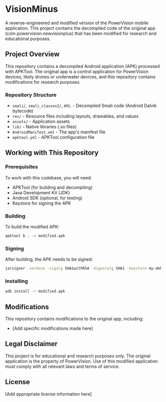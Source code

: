 # VisionMinus

A reverse-engineered and modified version of the PowerVision mobile application. This project contains the decompiled code of the original app (com.powervision.newvisionplus) that has been modified for research and educational purposes.

## Project Overview

This repository contains a decompiled Android application (APK) processed with APKTool. The original app is a control application for PowerVision devices, likely drones or underwater devices, and this repository contains modifications for research purposes.

### Repository Structure

- `smali/`, `smali_classes2/`, etc. - Decompiled Smali code (Android Dalvik bytecode)
- `res/` - Resource files including layouts, drawables, and values
- `assets/` - Application assets
- `lib/` - Native libraries (.so files)
- `AndroidManifest.xml` - The app's manifest file
- `apktool.yml` - APKTool configuration file

## Working with This Repository

### Prerequisites

To work with this codebase, you will need:

- APKTool (for building and decompiling)
- Java Development Kit (JDK)
- Android SDK (optional, for testing)
- Keystore for signing the APK

### Building

To build the modified APK:

```bash
apktool b . -o modified.apk
```

### Signing

After building, the APK needs to be signed:

```bash
jarsigner -verbose -sigalg SHA1withRSA -digestalg SHA1 -keystore my-debug-key.keystore modified.apk alias_name
```

### Installing

```bash
adb install -r modified.apk
```

## Modifications

This repository contains modifications to the original app, including:
- [Add specific modifications made here]

## Legal Disclaimer

This project is for educational and research purposes only. The original application is the property of PowerVision. Use of this modified application must comply with all relevant laws and terms of service.

## License

[Add appropriate license information here]